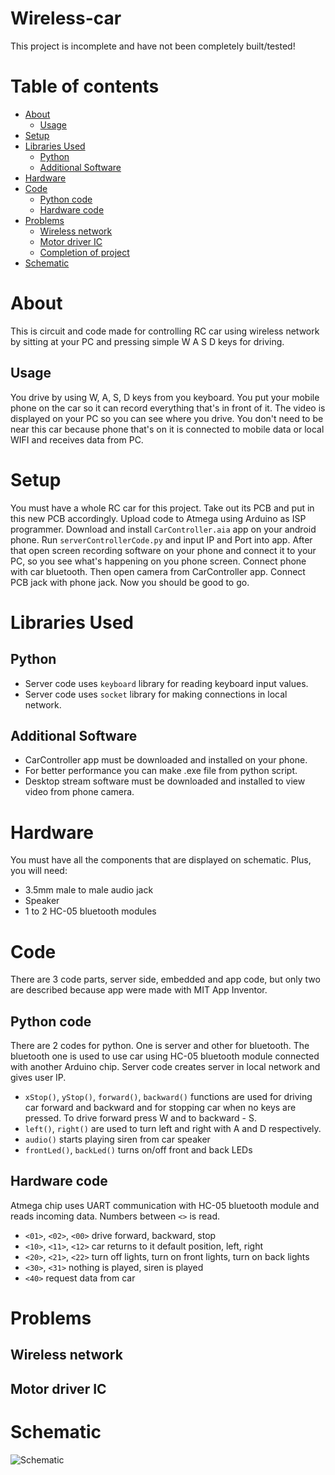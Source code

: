 # Wireless-car
This project is incomplete and have not been completely built/tested!
# Table of contents
- [About]()
    - [Usage]()
- [Setup]()
- [Libraries Used]()
    - [Python]()
    - [Additional Software]()
- [Hardware]()
- [Code]()
    - [Python code]()
    - [Hardware code]()
- [Problems]()
    - [Wireless network]() 
    - [Motor driver IC]()
    - [Completion of project]()
- [Schematic]()

# About
This is circuit and code made for controlling RC car using wireless network by sitting at your PC and pressing simple W A S D keys for driving. 
## Usage
You drive by using W, A, S, D keys from you keyboard. You put your mobile phone on the car so it can record everything that's in front of it. The video is displayed on your PC so you can see where you drive. You don't need to be near this car because phone that's on it is connected to mobile data or local WIFI and receives data from PC.

# Setup
You must have a whole RC car for this project. Take out its PCB and put in this new PCB accordingly. Upload code to Atmega using Arduino as ISP programmer. Download and install ```CarController.aia``` app on your android phone. Run ```serverControllerCode.py``` and input IP and Port into app. After that open screen recording software on your phone and connect it to your PC, so you see what's happening on you phone screen. Connect phone with car bluetooth. Then open camera from CarController app. Connect PCB jack with phone jack. Now you should be good to go. 

# Libraries Used
## Python
- Server code uses ```keyboard``` library for reading keyboard input values.
- Server code uses ```socket``` library for making connections in local network.

## Additional Software
- CarController app must be downloaded and installed on your phone.
- For better performance you can make .exe file from python script.
- Desktop stream software must be downloaded and installed to view video from phone camera.

# Hardware
You must have all the components that are displayed on schematic. Plus, you will need:
- 3.5mm male to male audio jack
- Speaker
- 1 to 2 HC-05 bluetooth modules

# Code
There are 3 code parts, server side, embedded and app code, but only two are described because app were made with MIT App Inventor. 
## Python code
There are 2 codes for python. One is server and other for bluetooth. The bluetooth one is used to use car using HC-05 bluetooth module connected with another Arduino chip.
Server code creates server in local network and gives user IP.
- ```xStop()```, ```yStop()```, ```forward()```, ```backward()``` functions are used for driving car forward and backward and for stopping car when no keys are pressed. To drive forward press W and to backward - S.
- ```left()```, ```right()``` are used to turn left and right with A and D respectively.
- ```audio()``` starts playing siren from car speaker
- ```frontLed()```, ```backLed()``` turns on/off front and back LEDs

## Hardware code
Atmega chip uses UART communication with HC-05 bluetooth module and reads incoming data. Numbers between ```<>``` is read.
- ```<01>```, ```<02>```, ```<00>``` drive forward, backward, stop
- ```<10>```, ```<11>```, ```<12>``` car returns to it default position, left, right
- ```<20>```, ```<21>```, ```<22>``` turn off lights, turn on front lights, turn on back lights 
- ```<30>```, ```<31>``` nothing is played, siren is played
- ```<40>``` request data from car 


# Problems
## Wireless network
## Motor driver IC
## 

# Schematic
![Schematic](https://i.ibb.co/cNR4Rs0/car-scheme.png)
